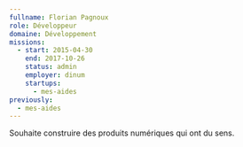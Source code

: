 ```yaml
---
fullname: Florian Pagnoux
role: Développeur
domaine: Développement
missions:
  - start: 2015-04-30
    end: 2017-10-26
    status: admin
    employer: dinum
    startups:
      - mes-aides
previously:
  - mes-aides
---
```

Souhaite construire des produits numériques qui ont du sens.